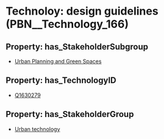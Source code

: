 # Technoloy: __design guidelines__ (PBN__Technology_166)

## Property: has_StakeholderSubgroup

* [Urban Planning and Green Spaces](PBN__TechSubgroup_85)

## Property: has_TechnologyID

* [Q1630279](Q1630279)

## Property: has_StakeholderGroup

* [Urban technology](PBN__TechGroup_14)

